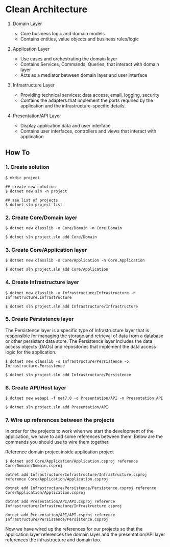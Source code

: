 # Clean Architecture

1. Domain Layer
    * Core business logic and domain models
    * Contains entities, value objects and business rules/logic

2. Application Layer
    * Use cases and orchestrating the domain layer
    * Contains Services, Commands, Queries; that interact with domain layer
    * Acts as a mediator between domain layer and user interface

3. Infrastructure Layer
    * Providing technical services: data access, email, logging, security
    * Contains the adapters that implement the ports required by the application and the infrastructure-specific details.

4. Presentation/API Layer
    * Display application data and user interface
    * Contains user interfaces, controllers and views that interact with application

## How To

### 1. Create solution
```
$ mkdir project

## create new solution
$ dotnet new sln -n project

## see list of projects
$ dotnet sln project list
```

### 2. Create Core/Domain layer
```
$ dotnet new classlib -o Core/Domain -n Core.Domain

$ dotnet sln project.sln add Core/Domain
```

### 3. Create Core/Application layer
```
$ dotnet new classlib -o Core/Application -n Core.Application

$ dotnet sln project.sln add Core/Application
```

### 4. Create Infrastructure layer
```
$ dotnet new classlib -o Infrastructure/Infrastructure -n Infrastructure.Infrastructure

$ dotnet sln project.sln add Infrastructure/Infrastructure
```

### 5. Create Persistence layer
The Persistence layer is a specific type of Infrastructure layer that is responsible for managing the storage and retrieval of data from a database or other persistent data store. The Persistence layer includes the data access objects (DAOs) and repositories that implement the data access logic for the application.
```
$ dotnet new classlib -o Infrastructure/Persistence -o Infrastructure.Persistence

$ dotnet sln project.sln add Infrastructure/Persistence
```

### 6. Create API/Host layer
```
$ dotnet new webapi -f net7.0 -o Presentation/API -n Presentation.API

$ dotnet sln project.sln add Presentation/API
```

### 7. Wire up references between the projects
In order for the projects to work when we start the development of the application, we have to add some references between them. Below are the commands you should use to wire them together.

Reference domain project inside application project
```
$ dotnet add Core/Application/Application.csproj reference Core/Domain/Domain.csproj
```

```
dotnet add Infrastructure/Infrastructure/Infrastructure.csproj reference Core/Application/Application.csproj

dotnet add Infrastructure/Persistence/Persistence.csproj reference Core/Application/Application.csproj

dotnet add Presentation/API/API.csproj reference Infrastructure/Infrastructure/Infrastructure.csproj

dotnet add Presentation/API/API.csproj reference Infrastructure/Persistence/Persistence.csproj
```

Now we have wired up the references for our projects so that the application layer references the domain layer and the presentation/API layer references the infrastructure and domain too.





